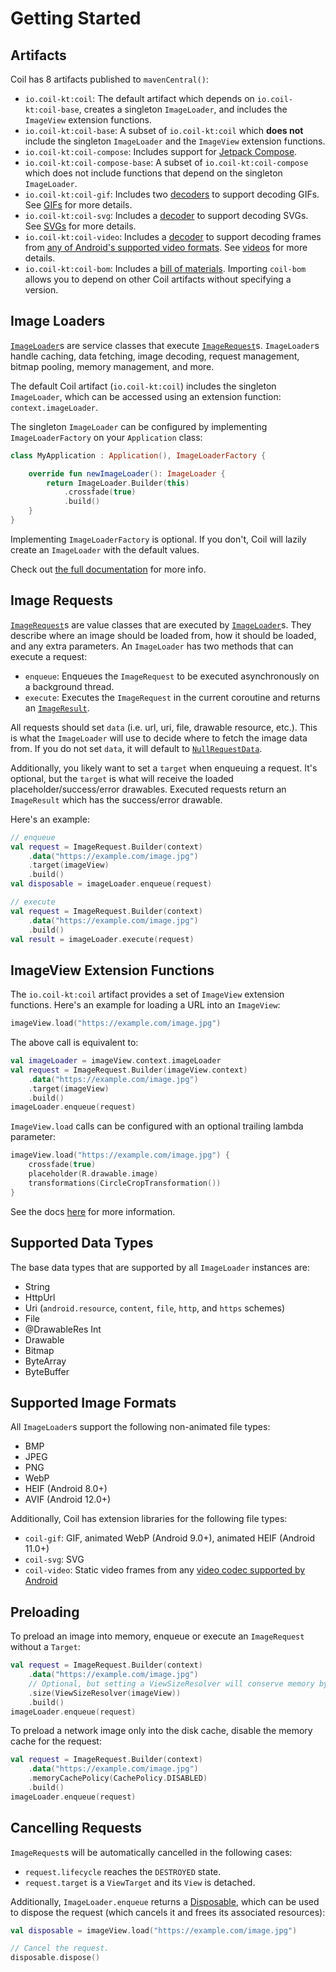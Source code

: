 # Getting Started

## Artifacts

Coil has 8 artifacts published to `mavenCentral()`:

* `io.coil-kt:coil`: The default artifact which depends on `io.coil-kt:coil-base`, creates a singleton `ImageLoader`, and includes the `ImageView` extension functions.
* `io.coil-kt:coil-base`: A subset of `io.coil-kt:coil` which **does not** include the singleton `ImageLoader` and the `ImageView` extension functions.
* `io.coil-kt:coil-compose`: Includes support for [Jetpack Compose](https://developer.android.com/jetpack/compose).
* `io.coil-kt:coil-compose-base`: A subset of `io.coil-kt:coil-compose` which does not include functions that depend on the singleton `ImageLoader`.
* `io.coil-kt:coil-gif`: Includes two [decoders](../api/coil-base/coil.decode/-decoder) to support decoding GIFs. See [GIFs](gifs.md) for more details.
* `io.coil-kt:coil-svg`: Includes a [decoder](../api/coil-base/coil.decode/-decoder) to support decoding SVGs. See [SVGs](svgs.md) for more details.
* `io.coil-kt:coil-video`: Includes a [decoder](../api/coil-base/coil.decode/-decoder) to support decoding frames from [any of Android's supported video formats](https://developer.android.com/guide/topics/media/media-formats#video-codecs). See [videos](videos.md) for more details.
* `io.coil-kt:coil-bom`: Includes a [bill of materials](https://docs.gradle.org/7.2/userguide/platforms.html#sub:bom_import). Importing `coil-bom` allows you to depend on other Coil artifacts without specifying a version.

## Image Loaders

[`ImageLoader`](image_loaders.md)s are service classes that execute [`ImageRequest`](image_requests.md)s. `ImageLoader`s handle caching, data fetching, image decoding, request management, bitmap pooling, memory management, and more.

The default Coil artifact (`io.coil-kt:coil`) includes the singleton `ImageLoader`, which can be accessed using an extension function: `context.imageLoader`.

The singleton `ImageLoader` can be configured by implementing `ImageLoaderFactory` on your `Application` class:

```kotlin
class MyApplication : Application(), ImageLoaderFactory {

    override fun newImageLoader(): ImageLoader {
        return ImageLoader.Builder(this)
            .crossfade(true)
            .build()
    }
}
```

Implementing `ImageLoaderFactory` is optional. If you don't, Coil will lazily create an `ImageLoader` with the default values.

Check out [the full documentation](image_loaders.md) for more info.

## Image Requests

[`ImageRequest`](image_requests.md)s are value classes that are executed by [`ImageLoader`](image_loaders.md)s. They describe where an image should be loaded from, how it should be loaded, and any extra parameters. An `ImageLoader` has two methods that can execute a request:

- `enqueue`: Enqueues the `ImageRequest` to be executed asynchronously on a background thread.
- `execute`: Executes the `ImageRequest` in the current coroutine and returns an [`ImageResult`](../api/coil-base/coil.request/-image-result).

All requests should set `data` (i.e. url, uri, file, drawable resource, etc.). This is what the `ImageLoader` will use to decide where to fetch the image data from. If you do not set `data`, it will default to [`NullRequestData`](../api/coil-base/coil.request/-null-request-data).

Additionally, you likely want to set a `target` when enqueuing a request. It's optional, but the `target` is what will receive the loaded placeholder/success/error drawables. Executed requests return an `ImageResult` which has the success/error drawable.

Here's an example:

```kotlin
// enqueue
val request = ImageRequest.Builder(context)
    .data("https://example.com/image.jpg")
    .target(imageView)
    .build()
val disposable = imageLoader.enqueue(request)

// execute
val request = ImageRequest.Builder(context)
    .data("https://example.com/image.jpg")
    .build()
val result = imageLoader.execute(request)
```

## ImageView Extension Functions

The `io.coil-kt:coil` artifact provides a set of `ImageView` extension functions. Here's an example for loading a URL into an `ImageView`:

```kotlin
imageView.load("https://example.com/image.jpg")
```

The above call is equivalent to:

```kotlin
val imageLoader = imageView.context.imageLoader
val request = ImageRequest.Builder(imageView.context)
    .data("https://example.com/image.jpg")
    .target(imageView)
    .build()
imageLoader.enqueue(request)
```

`ImageView.load` calls can be configured with an optional trailing lambda parameter:

```kotlin
imageView.load("https://example.com/image.jpg") {
    crossfade(true)
    placeholder(R.drawable.image)
    transformations(CircleCropTransformation())
}
```

See the docs [here](../api/coil-singleton/coil/) for more information.

## Supported Data Types

The base data types that are supported by all `ImageLoader` instances are:

* String
* HttpUrl
* Uri (`android.resource`, `content`, `file`, `http`, and `https` schemes)
* File
* @DrawableRes Int
* Drawable
* Bitmap
* ByteArray
* ByteBuffer

## Supported Image Formats

All `ImageLoader`s support the following non-animated file types:

* BMP
* JPEG
* PNG
* WebP
* HEIF (Android 8.0+)
* AVIF (Android 12.0+)

Additionally, Coil has extension libraries for the following file types:

* `coil-gif`: GIF, animated WebP (Android 9.0+), animated HEIF (Android 11.0+)
* `coil-svg`: SVG
* `coil-video`: Static video frames from any [video codec supported by Android](https://developer.android.com/guide/topics/media/media-formats#video-codecs)

## Preloading

To preload an image into memory, enqueue or execute an `ImageRequest` without a `Target`:

```kotlin
val request = ImageRequest.Builder(context)
    .data("https://example.com/image.jpg")
    // Optional, but setting a ViewSizeResolver will conserve memory by limiting the size the image should be preloaded into memory at.
    .size(ViewSizeResolver(imageView))
    .build()
imageLoader.enqueue(request)
```

To preload a network image only into the disk cache, disable the memory cache for the request:

```kotlin
val request = ImageRequest.Builder(context)
    .data("https://example.com/image.jpg")
    .memoryCachePolicy(CachePolicy.DISABLED)
    .build()
imageLoader.enqueue(request)
```

## Cancelling Requests

`ImageRequest`s will be automatically cancelled in the following cases:

- `request.lifecycle` reaches the `DESTROYED` state.
- `request.target` is a `ViewTarget` and its `View` is detached.

Additionally, `ImageLoader.enqueue` returns a [Disposable](../api/coil-base/coil.request/-disposable/), which can be used to dispose the request (which cancels it and frees its associated resources):

```kotlin
val disposable = imageView.load("https://example.com/image.jpg")

// Cancel the request.
disposable.dispose()
```
